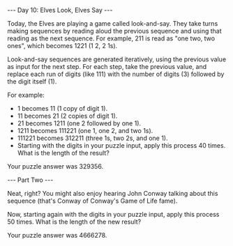 --- Day 10: Elves Look, Elves Say ---

Today, the Elves are playing a game called look-and-say. They take turns making sequences by reading aloud the previous sequence and using that reading as the next sequence. For example, 211 is read as "one two, two ones", which becomes 1221 (1 2, 2 1s).

Look-and-say sequences are generated iteratively, using the previous value as input for the next step. For each step, take the previous value, and replace each run of digits (like 111) with the number of digits (3) followed by the digit itself (1).

For example:

 * 1 becomes 11 (1 copy of digit 1).
 * 11 becomes 21 (2 copies of digit 1).
 * 21 becomes 1211 (one 2 followed by one 1).
 * 1211 becomes 111221 (one 1, one 2, and two 1s).
 * 111221 becomes 312211 (three 1s, two 2s, and one 1).
 * Starting with the digits in your puzzle input, apply this process 40 times. What is the length of the result?

Your puzzle answer was 329356.

--- Part Two ---

Neat, right? You might also enjoy hearing John Conway talking about this sequence (that's Conway of Conway's Game of Life fame).

Now, starting again with the digits in your puzzle input, apply this process 50 times. What is the length of the new result?

Your puzzle answer was 4666278.
